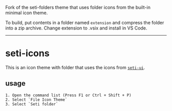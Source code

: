 Fork of the seti-folders theme that uses folder icons from the built-in minimal icon theme.

To build, put contents in a folder named `extension` and compress the folder into a zip archive. Change extension to .vsix and install in VS Code.

---


# seti-icons

This is an icon theme with folder that uses the icons from [`seti-ui`](https://github.com/jesseweed/seti-ui).

## usage 

    1. Open the command list (Press F1 or Ctrl + Shift + P)
    2. Select `File Icon Theme`
    3. Select `Seti folder`


